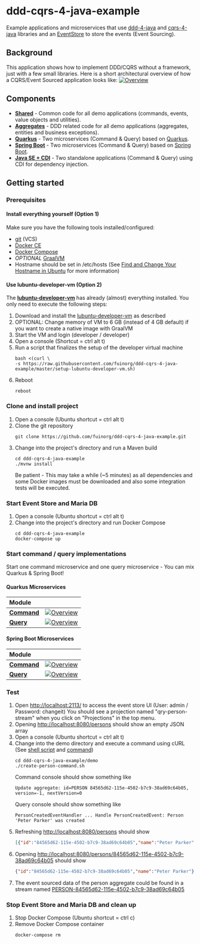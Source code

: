 # ddd-cqrs-4-java-example
Example applications and microservices that use [ddd-4-java](https://github.com/fuinorg/ddd-4-java) and [cqrs-4-java](https://github.com/fuinorg/cqrs-4-java) libraries and an [EventStore](https://eventstore.org/) to store the events (Event Sourcing).

## Background
This application shows how to implement DDD/CQRS without a framework, just with a few small libraries. Here is a short architectural overview of how a CQRS/Event Sourced application looks like: 
[![Overview](https://raw.github.com/fuinorg/ddd-cqrs-4-java-example/master/doc/cqrs-overview-small.png)](doc/cqrs-overview.png)

## Components
- **[Shared](shared)** - Common code for all demo applications (commands, events, value objects and utilities).
- **[Aggregates](aggregates)** - DDD related code for all demo applications (aggregates, entities and business exceptions).
- **[Quarkus](quarkus)** - Two microservices (Command & Query) based on [Quarkus](https://quarkus.io/).
- **[Spring Boot](spring-boot)** - Two microservices (Command & Query) based on [Spring Boot](https://spring.io/projects/spring-boot/).
- **[Java SE + CDI](java-se-cdi)** - Two standalone applications (Command & Query) using CDI for dependency injection.

## Getting started

### Prerequisites
#### Install everything yourself (Option 1) 
Make sure you have the following tools installed/configured:
* [git](https://git-scm.com/) (VCS)
* [Docker CE](https://docs.docker.com/engine/installation/linux/docker-ce/ubuntu/)
* [Docker Compose](https://docs.docker.com/compose/)
* *OPTIONAL* [GraalVM](https://www.graalvm.org/)
* Hostname should be set in /etc/hosts (See [Find and Change Your Hostname in Ubuntu](https://helpdeskgeek.com/linux-tips/find-and-change-your-hostname-in-ubuntu/) for more information)

#### Use lubuntu-developer-vm (Option 2)
The **[lubuntu-developer-vm](https://github.com/fuinorg/lubuntu-developer-vm)** has already (almost) everything installed. You only need to  execute the following steps:
1. Download and install the [lubuntu-developer-vm](https://github.com/fuinorg/lubuntu-developer-vm) as described
2. OPTIONAL: Change memory of VM to 6 GB (instead of 4 GB default) if you want to create a native image with GraalVM 
3. Start the VM and login (developer / developer)
4. Open a console (Shortcut = ctrl alt t)
5. Run a script that finalizes the setup of the developer virtual machine
   ```
   bash <(curl \
   -s https://raw.githubusercontent.com/fuinorg/ddd-cqrs-4-java-example/master/setup-lubuntu-developer-vm.sh)   
   ```
6. Reboot
   ```
   reboot
   ```

### Clone and install project 
1. Open a console (Ubuntu shortcut = ctrl alt t)
2. Clone the git repository
   ```
   git clone https://github.com/fuinorg/ddd-cqrs-4-java-example.git
   ```
3. Change into the project's directory and run a Maven build
   ```
   cd ddd-cqrs-4-java-example
   ./mvnw install
   ```
   Be patient - This may take a while (~5 minutes) as all dependencies and some Docker images must be downloaded and also some integration tests will be executed.
   
### Start Event Store and Maria DB
1. Open a console (Ubuntu shortcut = ctrl alt t)
2. Change into the project's directory and run Docker Compose
   ```
   cd ddd-cqrs-4-java-example
   docker-compose up
   ```

### Start command / query implementations
Start one command microservice and one query microservice - You can mix Quarkus & Spring Boot!  

#### Quarkus Microservices
| Module        |       |
| :------------ | :---- |
| **[Command](quarkus/command)** | [![Overview](https://raw.github.com/fuinorg/ddd-cqrs-4-java-example/master/quarkus/command/doc/cdi-command-small.png)](quarkus/command) |
| **[Query](quarkus/query)** | [![Overview](https://raw.github.com/fuinorg/ddd-cqrs-4-java-example/master/quarkus/query/doc/cdi-view-small.png)](quarkus/query) |
  
#### Spring Boot Microservices
| Module        |       |
| :------------ | :---- |
| **[Command](spring-boot/command)** | [![Overview](https://raw.github.com/fuinorg/ddd-cqrs-4-java-example/master/spring-boot/command/doc/spring-command-small.png)](spring-boot/command)  |
| **[Query](spring-boot/query)** | [![Overview](https://raw.github.com/fuinorg/ddd-cqrs-4-java-example/master/spring-boot/query/doc/spring-view-small.png)](spring-boot/query)  |


### Test
1. Open [http://localhost:2113/](http://localhost:2113/) to access the event store UI (User: admin / Password: changeit)
   You should see a projection named "qry-person-stream" when you click on "Projections" in the top menu.
2. Opening [http://localhost:8080/persons](http://localhost:8080/persons) should show an empty JSON array
3. Open a console (Ubuntu shortcut = ctrl alt t)
4. Change into the demo directory and execute a command using cURL (See [shell script](demo/create-person-command.sh) and [command](demo/create-person-command.json)) 
   ```
   cd ddd-cqrs-4-java-example/demo
   ./create-person-command.sh
   ```   
   Command console should show something like
   ```
   Update aggregate: id=PERSON 84565d62-115e-4502-b7c9-38ad69c64b05, version=-1, nextVersion=0
   ```   
   Query console should show something like
   ```
   PersonCreatedEventHandler ... Handle PersonCreatedEvent: Person 'Peter Parker' was created
   ```    
4. Refreshing [http://localhost:8080/persons](http://localhost:8080/persons) should show
    ```json
    [{"id":"84565d62-115e-4502-b7c9-38ad69c64b05","name":"Peter Parker"}]
    ```
5. Opening [http://localhost:8080/persons/84565d62-115e-4502-b7c9-38ad69c64b05](http://localhost:8080/persons/84565d62-115e-4502-b7c9-38ad69c64b05) should show
    ```json
    {"id":"84565d62-115e-4502-b7c9-38ad69c64b05","name":"Peter Parker"}
6. The event sourced data of the person aggregate could be found in a stream named [PERSON-84565d62-115e-4502-b7c9-38ad69c64b05](http://localhost:2113/web/index.html#/streams/PERSON-84565d62-115e-4502-b7c9-38ad69c64b05)


### Stop Event Store and Maria DB and clean up
1. Stop Docker Compose (Ubuntu shortcut = ctrl c)
2. Remove Docker Compose container
   ```   
   docker-compose rm
   ```

